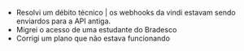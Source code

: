 - Resolvi um débito técnico | os webhooks da vindi estavam sendo enviardos para a API antiga.
- Migrei o acesso de uma estudante do Bradesco
- Corrigi um plano que não estava funcionando
